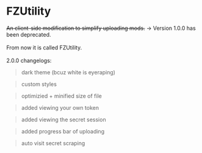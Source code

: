 # FZUtility
~~An client-side modification to simplify uploading mods.~~ -> Version 1.0.0 has been deprecated.
<br><br>
From now it is called FZUtility.
<br><br>
2.0.0 changelogs:
<br>
> dark theme (bcuz white is eyeraping)

> custom styles

> optimizied + minified size of file

> added viewing your own token

> added viewing the secret session

> added progress bar of uploading

> auto visit secret scraping 
